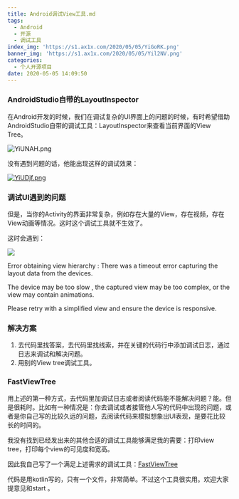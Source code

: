 ```yaml
---
title: Android调试View工具.md
tags:
  - Android
  - 开源
  - 调试工具
index_img: 'https://s1.ax1x.com/2020/05/05/YiGoRK.png'
banner_img: 'https://s1.ax1x.com/2020/05/05/Yil2NV.png'
categories:
  - 个人开源项目
date: 2020-05-05 14:09:50
---
```




### AndroidStudio自带的LayoutInspector

在Android开发的时候，我们在调试复杂的UI界面上的问题的时候，有时希望借助AndroidStudio自带的调试工具：LayoutInspector来查看当前界面的View Tree。

![YiUNAH.png](https://s1.ax1x.com/2020/05/05/YiUNAH.png)

没有遇到问题的话，他能出现这样的调试效果：

[![YiUDjf.png](https://s1.ax1x.com/2020/05/05/YiUDjf.png)](https://imgchr.com/i/YiUDjf)



### 调试UI遇到的问题

但是，当你的Activity的界面非常复杂，例如存在大量的View，存在视频，存在View动画等情况。这时这个调试工具就不生效了。

这时会遇到：

![](https://s1.ax1x.com/2020/05/05/YiGoRK.png)

Error obtaining view hierarchy : There was a timeout error capturing the layout data from the devices.

The device may be too slow , the captured view may be too complex, or the view may contain animations.

Please retry with a simplified view and ensure the device is responsive.



### 解决方案

1. 去代码里找答案，去代码里找线索，并在关键的代码行中添加调试日志，通过日志来调试和解决问题。
2. 用别的View tree调试工具。



### FastViewTree

用上述的第一种方式，去代码里加调试日志或者阅读代码能不能解决问题？能。但是很耗时。比如有一种情况是：你去调试或者接管他人写的代码中出现的问题，或者是你自己写的比较久远的问题，去阅读代码来模拟想象出UI表现，是要花比较长的时间的。

我没有找到已经发出来的其他合适的调试工具能够满足我的需要：打印view tree，打印每个view的可见度和宽高。

因此我自己写了一个满足上述需求的调试工具：[FastViewTree](https://github.com/HWilliamgo/FastViewTree)

代码是用kotlin写的，只有一个文件，非常简单。不过这个工具很实用。欢迎大家提意见和start 。



